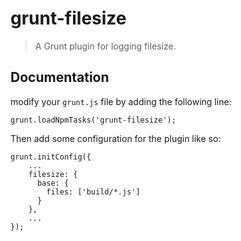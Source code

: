 # grunt-filesize

> A Grunt plugin for logging filesize.

## Documentation
modify your `grunt.js` file by adding the following line:

    grunt.loadNpmTasks('grunt-filesize');

Then add some configuration for the plugin like so:

    grunt.initConfig({
        ...
        filesize: {
          base: {
            files: ['build/*.js']
          }
        },
        ...
    });
